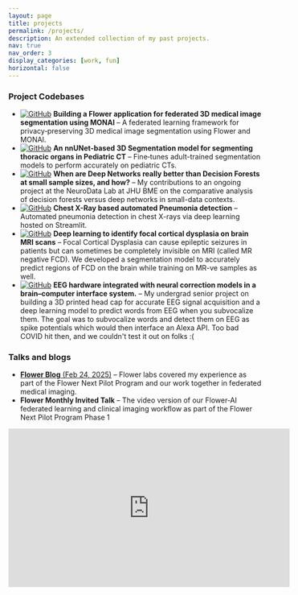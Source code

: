```yaml
---
layout: page
title: projects
permalink: /projects/
description: An extended collection of my past projects.
nav: true
nav_order: 3
display_categories: [work, fun]
horizontal: false
---
```


### Project Codebases

- [![GitHub](https://img.shields.io/badge/GitHub-100000?style=flat&logo=github&logoColor=white)](https://github.com/BioIntelligence-Lab/Flower-Medicalsegmentation) **Building a Flower application for federated 3D medical image segmentation using MONAI** – A federated learning framework for privacy‑preserving 3D medical image segmentation using Flower and MONAI.
- [![GitHub](https://img.shields.io/badge/GitHub-100000?style=flat&logo=github&logoColor=white)](https://github.com/UM2ii/Better-PediatricCT-segmentation/tree/main) **An nnUNet-based 3D Segmentation model for segmenting thoracic organs in Pediatric CT** – Fine‑tunes adult-trained segmentation models to perform accurately on pediatric CTs.
- [![GitHub](https://img.shields.io/badge/GitHub-100000?style=flat&logo=github&logoColor=white)](https://github.com/neurodata/df-dn-paper) **When are Deep Networks really better than Decision Forests at small sample sizes, and how?** – My contributions to an ongoing project at the NeuroData Lab at JHU BME on the comparative analysis of decision forests versus deep networks in small-data contexts.
- [![GitHub](https://img.shields.io/badge/GitHub-100000?style=flat&logo=github&logoColor=white)](https://github.com/adwaykanhere/CXR-Pneumonia_detection) **Chest X-Ray based automated Pneumonia detection** – Automated pneumonia detection in chest X-rays via deep learning hosted on Streamlit.
- [![GitHub](https://img.shields.io/badge/GitHub-100000?style=flat&logo=github&logoColor=white)](https://github.com/adwaykanhere/DL_FCD) **Deep learning to identify focal cortical dysplasia on brain MRI scans** – Focal Cortical Dysplasia can cause epileptic seizures in patients but can sometimes be completely invisible on MRI (called MR negative FCD). We developed a segmentation model to accurately predict regions of FCD on the brain while training on MR-ve samples as well.
- [![GitHub](https://img.shields.io/badge/GitHub-100000?style=flat&logo=github&logoColor=white)](https://github.com/adwaykanhere/FYP) **EEG hardware integrated with neural correction models in a brain–computer interface system.** – My undergrad senior project on building a 3D printed head cap for accurate EEG signal acquisition and a deep learning model to predict words from EEG when you subvocalize them. The goal was to subvocalize words and detect them on EEG as spike potentials which would then interface an Alexa API. Too bad COVID hit then, and we couldn't test it out on folks :(  

### Talks and blogs

- [**Flower Blog** (Feb 24, 2025)](https://flower.ai/blog/2025-02-24-university-of-maryland-blog-post/) – Flower labs covered my experience as part of the Flower Next Pilot Program and our work together in federated medical imaging. 
- **Flower Monthly Invited Talk** – The video version of our Flower‑AI federated learning and clinical imaging workflow as part of the Flower Next Pilot Program Phase 1
<iframe width="560" height="315" src="https://www.youtube.com/embed/ZXnvlo8LthM?si=su2WLXHh8MhGEOgm" title="YouTube video player" frameborder="0" allow="accelerometer; autoplay; clipboard-write; encrypted-media; gyroscope; picture-in-picture; web-share" referrerpolicy="strict-origin-when-cross-origin" allowfullscreen></iframe>

